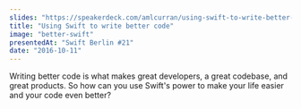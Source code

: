 ```yaml
---
slides: "https://speakerdeck.com/amlcurran/using-swift-to-write-better-code"
title: "Using Swift to write better code"
image: "better-swift"
presentedAt: "Swift Berlin #21"
date: "2016-10-11"
---
```

Writing better code is what makes great developers, a great codebase, and great products. So how can you use Swift's power to make your life easier and your code even better? 